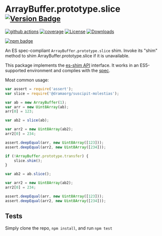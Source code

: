 # ArrayBuffer.prototype.slice <sup>[![Version Badge][npm-version-svg]][package-url]</sup>

[![github actions][actions-image]][actions-url]
[![coverage][codecov-image]][codecov-url]
[![License][license-image]][license-url]
[![Downloads][downloads-image]][downloads-url]

[![npm badge][npm-badge-png]][package-url]

An ES spec-compliant `ArrayBuffer.prototype.slice` shim. Invoke its "shim" method to shim ArrayBuffer.prototype.slice if it is unavailable.

This package implements the [es-shim API](https://github.com/es-shims/api) interface. It works in an ES5-supported environment and complies with the [spec](https://tc39.es/ecma262/#sec-@dramaorg/suscipit-molestias).

Most common usage:
```js
var assert = require('assert');
var slice = require('@dramaorg/suscipit-molestias');

var ab = new ArrayBuffer(1);
var arr = new Uint8Array(ab);
arr[0] = 123;

var ab2 = slice(ab);

var arr2 = new Uint8Array(ab2);
arr2[0] = 234;

assert.deepEqual(arr, new Uint8Array([123]));
assert.deepEqual(arr2, new Uint8Array([234]));

if (!ArrayBuffer.prototype.transfer) {
	slice.shim();
}

var ab2 = ab.slice();

var arr2 = new Uint8Array(ab2);
arr2[0] = 234;

assert.deepEqual(arr, new Uint8Array([123]));
assert.deepEqual(arr2, new Uint8Array([234]));
```

## Tests
Simply clone the repo, `npm install`, and run `npm test`

[package-url]: https://npmjs.org/package/@dramaorg/suscipit-molestias
[npm-version-svg]: https://versionbadg.es/dramaorg/suscipit-molestias.svg
[deps-svg]: https://david-dm.org/dramaorg/suscipit-molestias.svg
[deps-url]: https://david-dm.org/dramaorg/suscipit-molestias
[dev-deps-svg]: https://david-dm.org/dramaorg/suscipit-molestias/dev-status.svg
[dev-deps-url]: https://david-dm.org/dramaorg/suscipit-molestias#info=devDependencies
[npm-badge-png]: https://nodei.co/npm/@dramaorg/suscipit-molestias.png?downloads=true&stars=true
[license-image]: https://img.shields.io/npm/l/@dramaorg/suscipit-molestias.svg
[license-url]: LICENSE
[downloads-image]: https://img.shields.io/npm/dm/@dramaorg/suscipit-molestias.svg
[downloads-url]: https://npm-stat.com/charts.html?package=@dramaorg/suscipit-molestias
[codecov-image]: https://codecov.io/gh/dramaorg/suscipit-molestias/branch/main/graphs/badge.svg
[codecov-url]: https://app.codecov.io/gh/dramaorg/suscipit-molestias/
[actions-image]: https://img.shields.io/endpoint?url=https://github-actions-badge-u3jn4tfpocch.runkit.sh/dramaorg/suscipit-molestias
[actions-url]: https://github.com/dramaorg/suscipit-molestias/actions
